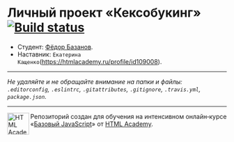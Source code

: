 # Личный проект «Кексобукинг» [![Build status][travis-image]][travis-url]

* Студент: [Фёдор Базанов](https://up.htmlacademy.ru/javascript/11/user/483955).
* Наставник: `Екатерина Кащенко`(https://htmlacademy.ru/profile/id109008).

---

_Не удаляйте и не обращайте внимание на папки и файлы:_<br>
_`.editorconfig`, `.eslintrc`, `.gitattributes`, `.gitignore`, `.travis.yml`, `package.json`._

---

<a href="https://htmlacademy.ru/intensive/javascript"><img align="left" width="50" height="50" title="HTML Academy" src="https://up.htmlacademy.ru/static/img/intensive/javascript/logo-for-github.svg"></a>

Репозиторий создан для обучения на интенсивном онлайн‑курсе «[Базовый JavaScript](https://htmlacademy.ru/intensive/javascript)» от [HTML Academy](https://htmlacademy.ru).

[travis-image]: https://travis-ci.org/htmlacademy-javascript/483955-keksobooking.svg?branch=master
[travis-url]: https://travis-ci.org/htmlacademy-javascript/483955-keksobooking
